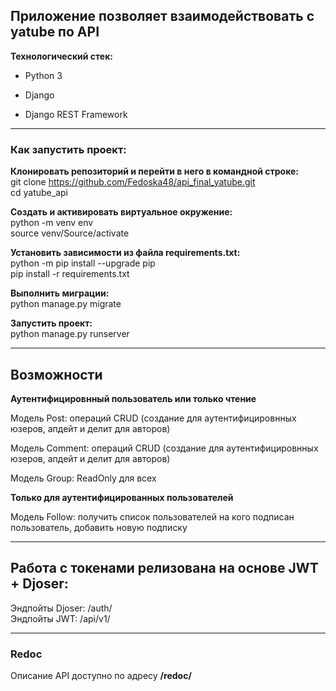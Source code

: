 ## Приложение позволяет взаимодействовать с yatube по API
**Технологический стек:**
- Python 3<br/>

- Django<br/>
- Django REST Framework

***
### Как запустить проект:

**Клонировать репозиторий и перейти в него в командной строке:**<br/>
git clone https://github.com/Fedoska48/api_final_yatube.git <br/>
cd yatube_api

**Cоздать и активировать виртуальное окружение:**<br/>
python -m venv env <br/>
source venv/Source/activate

**Установить зависимости из файла requirements.txt:**<br/>
python -m pip install --upgrade pip <br/>
pip install -r requirements.txt

**Выполнить миграции:**<br/>
python manage.py migrate

**Запустить проект:**<br/>
python manage.py runserver
***

## Возможности
**Аутентифицировнный пользователь или только чтение**

Модель Post: операций CRUD (создание для аутентифицировнных юзеров, апдейт и делит для авторов) <br/>

Модель Comment: операций CRUD (создание для аутентифицировнных юзеров, апдейт и делит для авторов) <br/>

Модель Group: ReadOnly для всех <br/>

**Только для аутентифицированных пользователей**

Модель Follow: получить список пользователей на кого подписан пользователь, добавить новую подписку

***

## Работа с токенами релизована на основе JWT + Djoser:
Эндпойты Djoser: /auth/ <br/>
Эндпойты JWT: /api/v1/

***
### Redoc
Описание API доступно по адресу **/redoc/**
